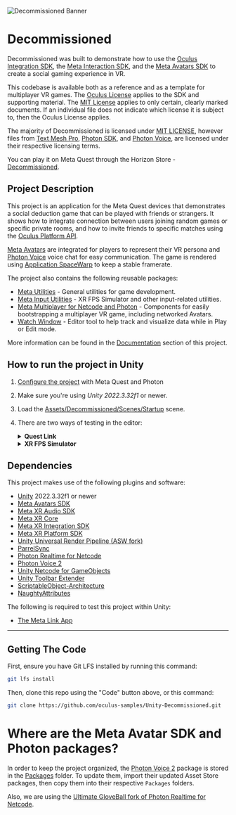 ![Decommissioned Banner](./Documentation/Media/banner.png "Decommissioned")

# Decommissioned
Decommissioned was built to demonstrate how to use the [Oculus Integration SDK](https://developer.oculus.com/downloads/package/unity-integration/), the [Meta Interaction SDK](https://developer.oculus.com/documentation/unity/unity-isdk-interaction-sdk-overview/), and the [Meta Avatars SDK](https://developer.oculus.com/documentation/unity/meta-avatars-overview/) to create a social gaming experience in VR.

This codebase is available both as a reference and as a template for multiplayer VR games. The [Oculus License](./LICENSE) applies to the SDK and supporting material. The [MIT License](./Assets/Decommissioned/LICENSE) applies to only certain, clearly marked documents. If an individual file does not indicate which license it is subject to, then the Oculus License applies.

The majority of Decommissioned is licensed under [MIT LICENSE](./LICENSE), however files from [Text Mesh Pro](http://www.unity3d.com/legal/licenses/Unity_Companion_License), [Photon SDK](./Assets/Photon/LICENSE), and [Photon Voice](./Packages/Photon/Photon/license.txt), are licensed under their respective licensing terms.


You can play it on Meta Quest through the Horizon Store - [Decommissioned](https://www.meta.com/en-gb/experiences/decommissioned/5756827011021749).

## Project Description
This project is an application for the Meta Quest devices that demonstrates a social deduction game that can be played with friends or strangers. It shows how to integrate connection between users joining random games or specific private rooms, and how to invite friends to specific matches using the [Oculus Platform API](https://developer.oculus.com/documentation/unity/ps-platform-intro/).

[Meta Avatars](https://developer.oculus.com/documentation/unity/meta-avatars-overview/) are integrated for players to represent their VR persona and [Photon Voice](https://assetstore.unity.com/packages/tools/audio/photon-voice-2-130518) voice chat for easy communication. The game is rendered using [Application SpaceWarp](https://developer.oculus.com/documentation/unity/unity-asw/) to keep a stable framerate.

The project also contains the following reusable packages:

- [Meta Utilities](./Packages/com.meta.utilities/) - General utilities for game development.
- [Meta Input Utilities](./Packages/com.meta.utilities.input/) - XR FPS Simulator and other input-related utilities.
- [Meta Multiplayer for Netcode and Photon](./Packages/com.meta.multiplayer.netcode-photon/) - Components for easily bootstrapping a multiplayer VR game, including networked Avatars.
- [Watch Window](./Packages/com.meta.utilities.watch-window/) - Editor tool to help track and visualize data while in Play or Edit mode.

More information can be found in the [Documentation](./Documentation) section of this project.

## How to run the project in Unity
1. [Configure the project](./Documentation/Configuration.md) with Meta Quest and Photon
2. Make sure you're using  *Unity 2022.3.32f1* or newer.
3. Load the [Assets/Decommissioned/Scenes/Startup](./Assets/Decommissioned/Scenes/Startup.unity) scene.
4. There are two ways of testing in the editor:
    <details>
      <summary><b>Quest Link</b></summary>

      + Enable Quest Link:
        + Put on your headset and navigate to "Quick Settings"; select "Quest Link" (or "Quest Air Link" if using Air Link).
        + Select your desktop from the list and then select, "Launch". This will launch the Quest Link app, allowing you to control your desktop from your headset.
      + With the headset on, select "Desktop" from the control panel in front of you. You should be able to see your desktop in VR!
      + Navigate to Unity and press "Play" - the application should launch on your headset automatically.
    </details>
    <details>
      <summary><b>XR FPS Simulator</b></summary>

      + In Unity, press "Play" and enjoy the simulated XR controls!
      + Review the [XR FPS Simulator documentation](./Packages/com.meta.utilities.input/README.md#xr-device-fps-simulator) for more information.
        + Note: The mouse is [captured by the simulator](./Packages/com.meta.utilities.input/README.md#mouse-capture) when in play mode. In order to otherwise use the mouse in-game (such as to interact with menus), hold Left Alt.
    </details>



## Dependencies
This project makes use of the following plugins and software:
- [Unity](https://unity.com/download) 2022.3.32f1 or newer
- [Meta Avatars SDK](https://assetstore.unity.com/packages/tools/integration/meta-avatars-sdk-271958)
- [Meta XR Audio SDK](https://assetstore.unity.com/packages/tools/integration/meta-xr-audio-sdk-264557)
- [Meta XR Core](https://assetstore.unity.com/packages/tools/integration/meta-xr-core-sdk-269169)
- [Meta XR Integration SDK](https://assetstore.unity.com/packages/tools/integration/meta-xr-interaction-sdk-265014)
- [Meta XR Platform SDK](https://assetstore.unity.com/packages/tools/integration/meta-xr-platform-sdk-262366)
- [Unity Universal Render Pipeline (ASW fork)](https://developer.oculus.com/documentation/unity/unity-asw/#how-to-enable-appsw-in-app)
- [ParrelSync](https://github.com/brogan89/ParrelSync)
- [Photon Realtime for Netcode](https://github.com/Unity-Technologies/multiplayer-community-contributions/tree/main/Transports/com.community.netcode.transport.photon-realtime)
- [Photon Voice 2](https://assetstore.unity.com/packages/tools/audio/photon-voice-2-130518)
- [Unity Netcode for GameObjects](https://github.com/Unity-Technologies/com.unity.netcode.gameobjects)
- [Unity Toolbar Extender](https://github.com/marijnz/unity-toolbar-extender.git)
- [ScriptableObject-Architecture](https://github.com/DanielEverland/ScriptableObject-Architecture)
- [NaughtyAttributes](https://github.com/dbrizov/NaughtyAttributes)

The following is required to test this project within Unity:
- [The Meta Link App](https://www.meta.com/quest/setup/)

---

## Getting The Code
First, ensure you have Git LFS installed by running this command:
```sh
git lfs install
```

Then, clone this repo using the "Code" button above, or this command:
```sh
git clone https://github.com/oculus-samples/Unity-Decommissioned.git
```

# Where are the Meta Avatar SDK and Photon packages?
In order to keep the project organized, the [Photon Voice 2](https://assetstore.unity.com/packages/tools/audio/photon-voice-2-130518) package is stored in the [Packages](./Packages) folder. To update them, import their updated Asset Store packages, then copy them into their respective `Packages` folders.

Also, we are using the [Ultimate GloveBall fork of Photon Realtime for Netcode](https://github.com/oculus-samples/Unity-UltimateGloveBall/tree/d48bb48d3232fd3e9e753f127b3d49b04ae4885f/Packages/com.community.netcode.transport.photon-realtime%40b28923aa5d).
